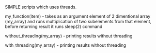 SIMPLE scripts which uses threads.

my_function(item) - 
takes as an argument element of 2 dimentional array (my_array)
and runs multiplication of two subelements from that element, 
before returning result it runs sleep(2) command

without_threading(my_array) - printing results without threading

with_threading(my_array) - printing results without threading
